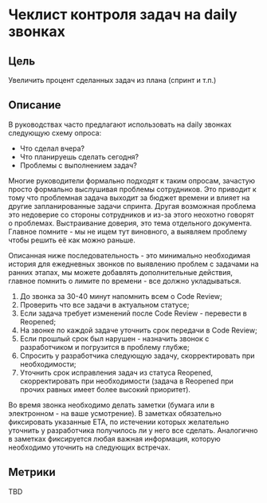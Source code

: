 # Чеклист контроля задач на daily звонках

## Цель

Увеличить процент сделанных задач из плана (спринт и т.п.)

## Описание

В руководствах часто предлагают использовать на daily звонках следующую схему опроса:
- Что сделал вчера?
- Что планируешь сделать сегодня?
- Проблемы с выполнением задач?

Многие руководители формально подходят к таким опросам, зачастую просто формально выслушивая проблемы сотрудников. Это приводит к тому что проблемная задача выходит за бюджет времени и влияет на другие запланированные задачи спринта.
Другая возможная проблема это недоверие со стороны сотрудников и из-за этого неохотно говорят о проблемах. Выстраивание доверия, это тема отдельного документа. Главное помните - мы не ищем тут виновного, а выявляем проблему чтобы решить её как можно раньше.

Описанная ниже последовательность - это минимально необходимая история для ежедневных звонков по выявлению проблем с задачами на ранних этапах, мы можете добавлять дополнительные действия, главное помнить о лимите по времени - все должно укладываться.

1. До звонка за 30-40 минут напомнить всем о Code Review;
2. Проверить что все задачи в актуальном статусе;
3. Если задача требует изменений после Code Review - перевести в Reopened;
4. На звонке по каждой задаче уточнить срок передачи в Code Review;
5. Если прошлый срок был нарушен - назначить звонок с разработчиком и погрузится в проблему глубже;
6. Спросить у разработчика следующую задачу, скорректировать при необходимости;
7. Уточнить срок исправления задач из статуса Reopened, скорректировать при необходимости (задача в Reopened при прочих равных имеет более высокий приоритет).

Во время звонка необходимо делать заметки (бумага или в электронном - на ваше усмотрение). В заметках обязательно фиксировать указанные ETA, по истечении которых желательно уточнить у разработчика получилось ли у него все сделать. Аналогично в заметках фиксируется любая важная информация, которую необходимо уточнить на следующих встречах.

## Метрики

TBD
